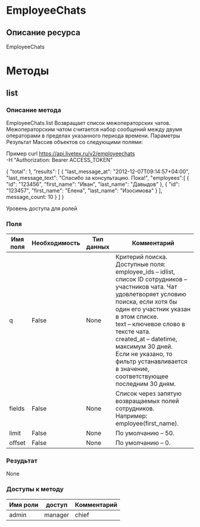 
# EmployeeChats

## Описание ресурса
EmployeeChats

# Методы

## list

### Описание метода
EmployeeChats.list
Возвращает список межоператорских чатов.
Межоператорским чатом считается набор сообщений между двумя операторами в пределах указанного периода времени.
Параметры
Результат
Массив объектов со следующими полями:

Пример
curl https://api.livetex.ru/v2/employeechats \
-H "Authorization: Bearer ACCESS_TOKEN"

{
    "total": 1,
    "results": [
        {
            "last_message_at": "2012-12-07T09:14:57+04:00",
            "last_message_text": "Спасибо за консультацию. Пока!",
            "employees":[
                {
                    "id": "123456",
                    "first_name": "Иван",
                    "last_name": "Давыдов"
                },
                {
                    "id": "123457",
                    "first_name": "Елена",
                    "last_name": "Изосимова"
                }
            ],
            message_count: 10
        }
    ]
}

Уровень доступа для ролей



### Поля

| Имя поля | Необходимость | Тип данных | Комментарий |
|---|---|---|---|
|q|False|None|Критерий поиска.<br/>Доступные поля:<br/>employee_ids – idlist, список ID сотрудников – участников чата. Чат удовлетворяет условию поиска, если хотя бы один его участник указан в этом списке.<br/>text – ключевое слово в тексте чата.<br/>created_at – datetime, максимум 30 дней.<br/>Если не указано, то фильтр устанавливается в значение, соответствующее последним 30 дням.<br/>|
|fields|False|None|Список через запятую возвращаемых полей сотрудников.<br/>Например: employee(first_name).<br/>|
|limit|False|None|По умолчанию – 50.<br/>|
|offset|False|None|По умолчанию – 0.<br/>|

### Резудьтат
None
### Доступы к методу

| Имя роли | доступ | Комментарий |
|---|---|---|
|admin|manager|chief|chief_partner|operator|admin_partner